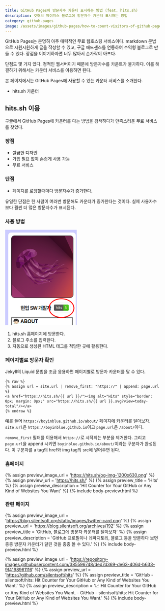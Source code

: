 ```yaml
---
title: GitHub Pages에 방문자수 카운터 표시하는 방법 (feat. hits.sh)
description: 깃허브 페이지스 블로그에 방문자수 카운터 표시하는 방법
category: github-pages
image: /assets/images/github-pages/how-to-count-visitors-of-github-pages.png
---
```


GitHub Pages는 분명히 아주 매력적인 무료 웹호스팅 서비스이다. 
markdown 문법으로 시원시원하게 글을 작성할 수 있고, 
구글 애드센스를 연동하여 수익형 블로그로 만들 수 있다. 
장점을 이야기하자면 너무 많아서 손가락이 아프다. 


단점도 몇 가지 있다. 
정적인 웹서버이기 때문에 방문자수를 카운트가 불가하다. 
이를 해결하기 위해서는 카운터 서비스를 이용하면 된다. 


본 페이지에서는 GitHub Pages에 사용할 수 있는 카운터 서비스를 소개한다. 
- hits.sh 카운터


hits.sh 이용
---

구글에서 GitHub Pages에 카운터를 다는 방법을 검색하다가 만족스러운 무료 서비스를 찾았다. 

### 장점
- 깔끔한 디자인
- 가입 필요 없이 손쉽게 사용 가능
- 무료 서비스

### 단점
- 페이지를 로딩할때마다 방문자수가 증가한다.

유일한 단점은 한 사람이 여러번 방문해도 카운터가 증가한다는 것이다. 
실제 사용자수보다 훨씬 더 많은 방문자수가 표시된다. 

### 사용 방법
![hits.sh 카운터 서비스 이용 방법](/assets/images/github-pages/how-to-count-visitors-of-github-pages.png 'hits.sh 카운터 서비스 이용 방법')

1. hits.sh 홈페이지에 방문한다. 
2. 블로그 주소를 입력한다.
3. 자동으로 생성된 HTML 테그를 적당한 곳에 활용한다. 

### 페이지별로 방문자 확인
Jekyll의 Liquid 문법을 조금 응용하면 페이지별로 방문자 카운터를 달 수 있다. 

```
{% raw %}
{% assign url = site.url | remove_first: "https://" | append: page.url %}
<a href="https://hits.sh/{{ url }}/"><img alt="Hits" style="border: 0px; margin: 0px;" src="https://hits.sh/{{ url }}.svg?view=today-total"/></a>
{% endraw %}
```

예를 들어 `https://boyinblue.github.io/about/` 페이지에 카운터를 달아보자. 
`site.url`은 `https://boyinblue.github.io`이고 `page.url`은 `/about/`이다. 


`remove_first` 필터를 이용해서 `https://`로 시작되는 부분을 제거한다. 
그리고 `page.url`을 append 시키면 `boyinblue.github.io/about/`이라는 구분자가 완성된다. 
이 구분자를 a tag의 href와 img tag의 src에 넣어주면 된다. 


### 홈페이지
{% assign preview_image_url = 'https://hits.sh/og-img-1200x630.png' %}
{% assign preview_url = 'https://hits.sh/' %}
{% assign preview_title = 'Hits' %}
{% assign preview_description = 'Hit Counter for Your GitHub or Any Kind of Websites You Want' %}
{% include body-preview.html %}

### 관련 페이지
{% assign preview_image_url = 'https://blog.silentsoft.org/static/images/twitter-card.png' %}
{% assign preview_url = 'https://blog.silentsoft.org/archives/192' %}
{% assign preview_title = 'GitHub, 블로그에 방문자 카운터를 달아보자' %}
{% assign preview_description = 'GitHub 프로필이나 레파지토리, 블로그 등을 방문하다 보면 종종 방문자 카운터가 달린 것을 종종 볼 수 있다.' %}
{% include body-preview.html %}

{% assign preview_image_url = 'https://repository-images.githubusercontent.com/385596748/ded7d369-de63-406d-b633-9f4198961116' %}
{% assign preview_url = 'https://github.com/silentsoft/hits' %}
{% assign preview_title = 'GitHub - silentsoft/hits: Hit Counter for Your GitHub or Any Kind of Websites You Want.' %}
{% assign preview_description = ':chart_with_upwards_trend: Hit Counter for Your GitHub or Any Kind of Websites You Want. - GitHub - silentsoft/hits: Hit Counter for Your GitHub or Any Kind of Websites You Want.' %}
{% include body-preview.html %}
